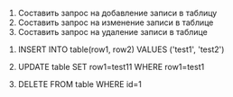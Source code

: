1. Составить запрос на добавление записи в таблицу
2. Составить запрос на изменение записи в таблице
3. Составить запрос на удаление записи в таблице

1) INSERT INTO table(row1, row2)
   VALUES ('test1', 'test2')

2) UPDATE table SET row1=test11
   WHERE row1=test1

3) DELETE FROM table WHERE id=1
